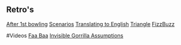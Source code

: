 ##  Retro's
[After 1st bowling](https://atlas.mindmup.com/2018/05/dbdd32d0529d11e8ab5ca3b9621d7bcc/1st_bowling/index.html)
[Scenarios](https://atlas.mindmup.com/2018/05/f42101a052a711e88969b9484399af2c/scenarios/index.html)
[Translating to English](https://atlas.mindmup.com/2018/05/d028f89052be11e8913b0f49c69e3980/translating_to_english/index.html)
[Triangle](https://atlas.mindmup.com/2018/05/af705410537a11e8b8d43bdef42da0aa/triangle/index.html)
[FizzBuzz](https://atlas.mindmup.com/2018/05/46d55c20537f11e8aa09fd8c09523d3d/fake_it_till_you_make_it/index.html)

#Videos
[Faa Baa](https://www.youtube.com/watch?v=G-lN8vWm3m0&t=90s)
[Invisible Gorrilla ](https://www.youtube.com/watch?v=IGQmdoK_ZfY)
[Assumptions](https://www.youtube.com/watch?v=zNbF006Y5x4)
[]()
[]()
[]()
[]()
[]()
